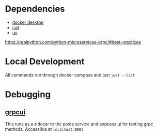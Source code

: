 # Dependencies
- [docker desktop](https://docs.docker.com/desktop/)
- [just](https://github.com/casey/just)
- [uv](https://docs.astral.sh/uv/)


https://realpython.com/python-microservices-grpc/#best-practices

# Local Development
All commands run through docker compose and just
`just --list`

# Debugging
## [grpcui](https://github.com/fullstorydev/grpcui)
This runs as a sidecar to the posts service and exposes ui for testing grpc methods.
Accessible at `localhost:8081`